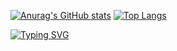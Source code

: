[![Anurag's GitHub stats](https://github-readme-stats.vercel.app/api?username=Leon840113&theme=ambient_gradient&show_icons=true)](https://github.com/Leon840113)
[![Top Langs](https://github-readme-stats.vercel.app/api/top-langs/?username=Leon840113&theme=ambient_gradient)](https://github.com/Leon840113)

[![Typing SVG](https://readme-typing-svg.herokuapp.com?font=Fira+Code&size=25&duration=1000&pause=500&color=781C68&background=FFF5E1&center=true&vCenter=true&multiline=true&width=150&height=150&lines=%E5%BA%8A%E5%89%8D%E6%98%8E%E6%9C%88%E5%85%89;%E7%96%91%E6%98%AF%E5%9C%B0%E4%B8%8A%E9%9C%9C;%E8%88%89%E9%A0%AD%E6%9C%9B%E6%98%8E%E6%9C%88;%E4%BD%8E%E9%A0%AD%E5%90%83%E4%BE%BF%E7%95%B6)](https://git.io/typing-svg)

